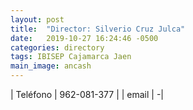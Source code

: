 ```yaml
---
layout: post
title:  "Director: Silverio Cruz Julca"
date:   2019-10-27 16:24:46 -0500
categories: directory
tags: IBISEP Cajamarca Jaen
main_image: ancash
---
```


| Teléfono  | 962-081-377 |
| email     | -|




